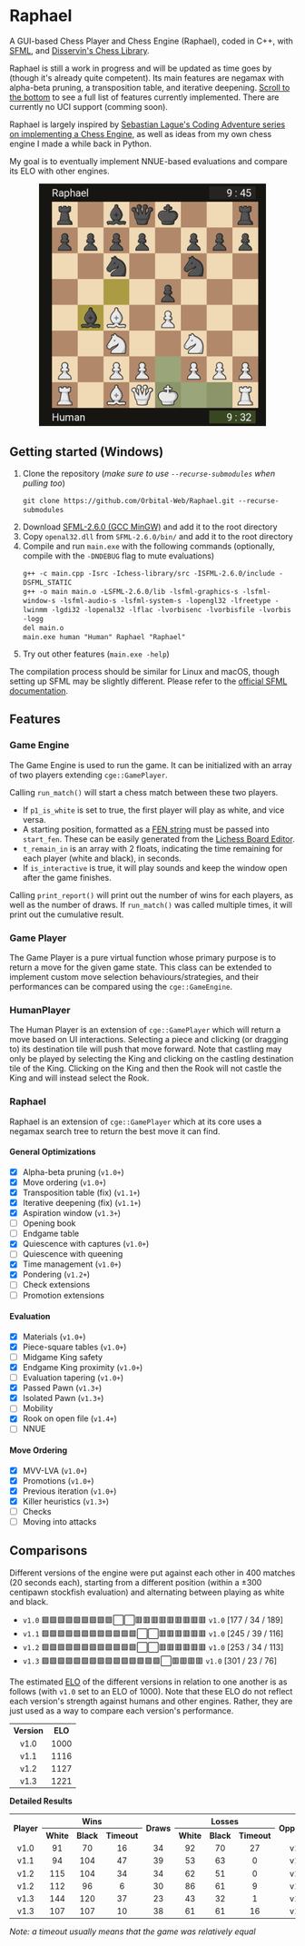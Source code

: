 # Raphael
A GUI-based Chess Player and Chess Engine (Raphael), coded in C++, with [SFML](https://www.sfml-dev.org/), and [Disservin's Chess Library](https://github.com/Disservin/chess-library).

Raphael is still a work in progress and will be updated as time goes by (though it's already quite competent). Its main features are negamax with alpha-beta pruning, a transposition table, and iterative deepening. [Scroll to the bottom](https://github.com/Orbital-Web/Raphael#raphael-1) to see a full list of features currently implemented. There are currently no UCI support (comming soon). 

Raphael is largely inspired by [Sebastian Lague's Coding Adventure series on implementing a Chess Engine](https://youtu.be/U4ogK0MIzqk), as well as ideas from my own chess engine I made a while back in Python.

My goal is to eventually implement NNUE-based evaluations and compare its ELO with other engines. 

<p align="center">
    <img src="https://github.com/Orbital-Web/Raphael/blob/8667a6f6db60c5cacce297145246f89a22fa5333/Demo.png" alt="demo of Raphael" width=400/>
</p>



## Getting started (Windows)
1. Clone the repository (*make sure to use `--recurse-submodules` when pulling too*)
    ```
    git clone https://github.com/Orbital-Web/Raphael.git --recurse-submodules
    ```
2. Download [SFML-2.6.0 (GCC MinGW)](https://www.sfml-dev.org/download/sfml/2.6.0/) and add it to the root directory
3. Copy `openal32.dll` from `SFML-2.6.0/bin/` and add it to the root directory
4. Compile and run `main.exe` with the following commands (optionally, compile with the `-DNDEBUG` flag to mute evaluations)
    ```
    g++ -c main.cpp -Isrc -Ichess-library/src -ISFML-2.6.0/include -DSFML_STATIC
    g++ -o main main.o -LSFML-2.6.0/lib -lsfml-graphics-s -lsfml-window-s -lsfml-audio-s -lsfml-system-s -lopengl32 -lfreetype -lwinmm -lgdi32 -lopenal32 -lflac -lvorbisenc -lvorbisfile -lvorbis -logg
    del main.o
    main.exe human "Human" Raphael "Raphael"
    ```
5. Try out other features (`main.exe -help`)

The compilation process should be similar for Linux and macOS, though setting up SFML may be slightly different. Please refer to the [official SFML documentation](https://www.sfml-dev.org/tutorials/2.6/).



## Features
### Game Engine
The Game Engine is used to run the game. It can be initialized with an array of two players extending `cge::GamePlayer`. 

Calling `run_match()` will start a chess match between these two players.
- If `p1_is_white` is set to true, the first player will play as white, and vice versa. 
- A starting position, formatted as a [FEN string](https://www.chess.com/terms/fen-chess) must be passed into `start_fen`. These can be easily generated from the [Lichess Board Editor](https://lichess.org/editor).
- `t_remain_in` is an array with 2 floats, indicating the time remaining for each player (white and black), in seconds.
- If `is_interactive` is true, it will play sounds and keep the window open after the game finishes.

Calling `print_report()` will print out the number of wins for each players, as well as the number of draws. If `run_match()` was called multiple times, it will print out the cumulative result. 


### Game Player
The Game Player is a pure virtual function whose primary purpose is to return a move for the given game state. This class can be extended to implement custom move selection behaviours/strategies, and their performances can be compared using the `cge::GameEngine`. 


### HumanPlayer
The Human Player is an extension of `cge::GamePlayer` which will return a move based on UI interactions. Selecting a piece and clicking (or dragging to) its destination tile will push that move forward. Note that castling may only be played by selecting the King and clicking on the castling destination tile of the King. Clicking on the King and then the Rook will not castle the King and will instead select the Rook. 


### Raphael
Raphael is an extension of `cge::GamePlayer` which at its core uses a negamax search tree to return the best move it can find. 

#### General Optimizations
- [x] Alpha-beta pruning        (`v1.0+`)
- [x] Move ordering             (`v1.0+`)
- [x] Transposition table (fix) (`v1.1+`)
- [x] Iterative deepening (fix) (`v1.1+`)
- [x] Aspiration window         (`v1.3+`)
- [ ] Opening book
- [ ] Endgame table
- [x] Quiescence with captures  (`v1.0+`)
- [ ] Quiescence with queening
- [x] Time management           (`v1.0+`)
- [x] Pondering                 (`v1.2+`)
- [ ] Check extensions
- [ ] Promotion extensions

#### Evaluation
- [x] Materials                 (`v1.0+`)
- [x] Piece-square tables       (`v1.0+`)
- [ ] Midgame King safety
- [x] Endgame King proximity    (`v1.0+`)
- [ ] Evaluation tapering       (`v1.0+`)
- [x] Passed Pawn               (`v1.3+`)
- [x] Isolated Pawn             (`v1.3+`)
- [ ] Mobility
- [x] Rook on open file         (`v1.4+`)
- [ ] NNUE

#### Move Ordering
- [x] MVV-LVA                   (`v1.0+`)
- [x] Promotions                (`v1.0+`)
- [x] Previous iteration        (`v1.0+`) 
- [x] Killer heuristics         (`v1.3+`)
- [ ] Checks
- [ ] Moving into attacks

## Comparisons

Different versions of the engine were put against each other in 400 matches (20 seconds each), starting from a different  position (within a ±300 centipawn stockfish evaluation) and alternating between playing as white and black. 
- `v1.0` 🟩🟩🟩🟩🟩🟩🟩🟩🟩⬜⬜🟥🟥🟥🟥🟥🟥🟥🟥🟥 `v1.0` [177 / 34 / 189]
- `v1.1` 🟩🟩🟩🟩🟩🟩🟩🟩🟩🟩🟩🟩⬜⬜🟥🟥🟥🟥🟥🟥 `v1.0` [245 / 39 / 116]
- `v1.2` 🟩🟩🟩🟩🟩🟩🟩🟩🟩🟩🟩🟩⬜⬜🟥🟥🟥🟥🟥🟥 `v1.0` [253 / 34 / 113]
- `v1.3` 🟩🟩🟩🟩🟩🟩🟩🟩🟩🟩🟩🟩🟩🟩🟩⬜🟥🟥🟥🟥 `v1.0` [301 / 23 / 76]

The estimated [ELO](https://www.chessprogramming.org/Match_Statistics#Elo-Rating_.26_Win-Probability) of the different versions in relation to one another is as follows (with `v1.0` set to an ELO of 1000). Note that these ELO do not reflect each version's strength against humans and other engines. Rather, they are just used as a way to compare each version's performance.
<table>
    <tr align="center">
        <th>Version</th>
        <th>ELO</th>
    </tr>
    <!--Results-->
    <tr align="center">
        <td>v1.0</td>
        <td>1000</td>
    <tr>
    <tr align="center">
        <td>v1.1</td>
        <td>1116</td>
    <tr>
    <tr align="center">
        <td>v1.2</td>
        <td>1127</td>
    <tr>
    <tr align="center">
        <td>v1.3</td>
        <td>1221</td>
    <tr>
</table>

**Detailed Results**
<table>
    <tr align="center">
        <th rowspan="2">Player</th>
        <th colspan="3"">Wins</th>
        <th rowspan="2">Draws</th>
        <th colspan="3"">Losses</th>
        <th rowspan="2">Opponent</th>
    </tr>
    <tr align="center">
        <th>White</th>
        <th>Black</th>
        <th>Timeout</th>
        <th>White</th>
        <th>Black</th>
        <th>Timeout</th>
    </tr>
    <!--Results-->
    <tr align="center">
        <td>v1.0</td>
        <td>91</td>
        <td>70</td>
        <td>16</td>
        <td>34</td>
        <td>92</td>
        <td>70</td>
        <td>27</td>
        <td>v1.0</td>
    </tr>
    <tr align="center">
        <td>v1.1</td>
        <td>94</td>
        <td>104</td>
        <td>47</td>
        <td>39</td>
        <td>53</td>
        <td>63</td>
        <td>0</td>
        <td>v1.0</td>
    </tr>
    <tr align="center">
        <td>v1.2</td>
        <td>115</td>
        <td>104</td>
        <td>34</td>
        <td>34</td>
        <td>62</td>
        <td>51</td>
        <td>0</td>
        <td>v1.0</td>
    </tr>
    <tr align="center">
        <td>v1.2</td>
        <td>112</td>
        <td>96</td>
        <td>6</td>
        <td>30</td>
        <td>86</td>
        <td>61</td>
        <td>9</td>
        <td>v1.1</td>
    </tr>
    <tr align="center">
        <td>v1.3</td>
        <td>144</td>
        <td>120</td>
        <td>37</td>
        <td>23</td>
        <td>43</td>
        <td>32</td>
        <td>1</td>
        <td>v1.0</td>
    </tr>
    <tr align="center">
        <td>v1.3</td>
        <td>107</td>
        <td>107</td>
        <td>10</td>
        <td>38</td>
        <td>61</td>
        <td>61</td>
        <td>16</td>
        <td>v1.2</td>
    </tr>
</table>

*Note: a timeout usually means that the game was relatively equal*